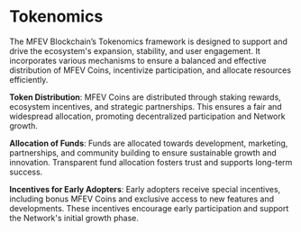# Tokenomics

The MFEV Blockchain’s Tokenomics framework is designed to support and drive the ecosystem's expansion, stability, and user engagement. It incorporates various mechanisms to ensure a balanced and effective distribution of MFEV Coins, incentivize participation, and allocate resources efficiently.&#x20;

&#x20;**Token Distribution**: MFEV Coins are distributed through staking rewards, ecosystem incentives, and strategic partnerships. This ensures a  fair and widespread allocation, promoting decentralized participation and Network growth.&#x20;

&#x20;**Allocation of Funds**: Funds are allocated towards development, marketing, partnerships, and community building to ensure sustainable growth and innovation. Transparent fund allocation fosters trust and supports long-term success.&#x20;

&#x20;**Incentives for Early Adopters**: Early adopters receive special incentives, including bonus MFEV Coins and exclusive access to new features and developments. These incentives encourage early participation and support the Network's initial growth phase.
